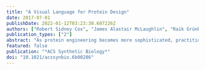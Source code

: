 ```yaml
---
title: "A Visual Language for Protein Design"
date: 2017-07-01
publishDate: 2022-01-12T03:23:30.607226Z
authors: ["Robert Sidney Cox", "James Alastair McLaughlin", "Raik Grünberg", "Jacob Beal", "Anil Wipat", "Herbert M. Sauro"]
publication_types: ["2"]
abstract: "As protein engineering becomes more sophisticated, practitioners increasingly need to share diagrams for communicating protein designs. To this end, we present a draft visual language, Protein Language, that describes the high-level architecture of an engineered protein with easy-to-draw glyphs, intended to be compatible with other biological diagram languages such as SBOL Visual and SBGN. Protein Language consists of glyphs for representing important features (e.g., globular domains, recognition and localization sequences, sites of covalent modification, cleavage and catalysis), rules for composing these glyphs to represent complex architectures, and rules constraining the scaling and styling of diagrams. To support Protein Language we have implemented an extensible web-based software diagram tool, Protein Designer, that uses Protein Language in a ``drag and drop'' interface for visualization and computer-aided-design of engineered proteins, as well as conversion of annotated protein sequences to Protein Language diagrams and figure export. Protein Designer can be accessed at http://biocad.ncl.ac.uk/protein-designer/."
featured: false
publication: "*ACS Synthetic Biology*"
doi: "10.1021/acssynbio.6b00286"
---
```


